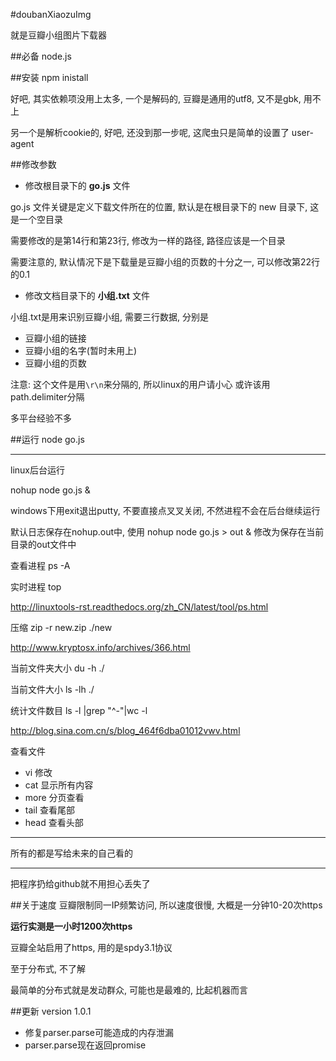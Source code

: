 #doubanXiaozuImg

就是豆瓣小组图片下载器

##必备
node.js

##安装
npm inistall

好吧, 其实依赖项没用上太多, 一个是解码的,
豆瓣是通用的utf8, 又不是gbk, 用不上

另一个是解析cookie的, 好吧, 还没到那一步呢,
这爬虫只是简单的设置了 user-agent

##修改参数
* 修改根目录下的 **go.js** 文件

go.js 文件关键是定义下载文件所在的位置,
默认是在根目录下的 new 目录下, 这是一个空目录

需要修改的是第14行和第23行, 修改为一样的路径, 
路径应该是一个目录

需要注意的, 默认情况下是下载量是豆瓣小组的页数的十分之一,
可以修改第22行的0.1

* 修改文档目录下的 **小组.txt** 文件

小组.txt是用来识别豆瓣小组, 需要三行数据, 分别是
* 豆瓣小组的链接
* 豆瓣小组的名字(暂时未用上)
* 豆瓣小组的页数

注意: 这个文件是用`\r\n`来分隔的, 所以linux的用户请小心
或许该用path.delimiter分隔

多平台经验不多

##运行
node go.js

---
linux后台运行

nohup node go.js &

windows下用exit退出putty, 不要直接点叉叉关闭,
不然进程不会在后台继续运行

默认日志保存在nohup.out中, 使用 nohup node go.js > out & 修改为保存在当前目录的out文件中

查看进程
ps -A

实时进程
top

http://linuxtools-rst.readthedocs.org/zh_CN/latest/tool/ps.html

压缩
zip -r new.zip ./new

http://www.kryptosx.info/archives/366.html

当前文件夹大小
du -h ./

当前文件大小
ls -lh ./

统计文件数目
ls -l |grep "^-"|wc -l

http://blog.sina.com.cn/s/blog_464f6dba01012vwv.html

查看文件
* vi 修改
* cat 显示所有内容
* more 分页查看
* tail 查看尾部
* head 查看头部

---
所有的都是写给未来的自己看的

---

把程序扔给github就不用担心丢失了

##关于速度
豆瓣限制同一IP频繁访问, 所以速度很慢,
大概是一分钟10-20次https

**运行实测是一小时1200次https**

豆瓣全站启用了https, 用的是spdy3.1协议

至于分布式, 不了解

最简单的分布式就是发动群众, 可能也是最难的,
比起机器而言

##更新
version 1.0.1
* 修复parser.parse可能造成的内存泄漏
* parser.parse现在返回promise
